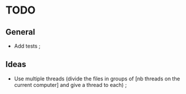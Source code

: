 # TODO

## General
- Add tests ;

## Ideas
- Use multiple threads (divide the files in groups of [nb threads on the current computer] and give a thread to each) ;
